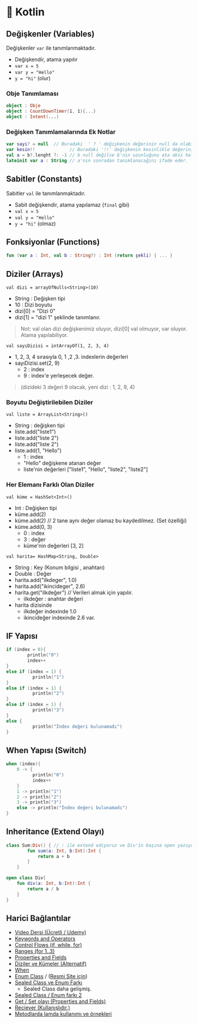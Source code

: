 # 🎃 Kotlin

## Değişkenler (Variables)

Değişkenler `var` ile tanımlanmaktadır.

- Değişkendir, atama yapılır
- `var x = 5`
- `var y = "Hello"`
- `y = "hi"` (olur)

### Obje Tanımlaması

```kt
object : Obje
object : CountDownTimer(1, 1){...}
object : Intent(...)
```

### Değişken Tanımlamalarında Ek Notlar

```kt
var sayi? = null  // Buradaki  ' ? ' değişkenin değerinin null da olabiliceğini ifade etmekte.
var kesin!!             // Buradaki '!!' değişkenin kesinlikle değerinin olacağını ifade etmekte.
val a = b?.lenght ?: -1 // b null değilse b'nin uzunluğunu ata aksi halde -1 ata (Elvis Operator)
lateinit var a : String // a'nın sonradan tanımlanacağını ifade eder.
```

## Sabitler (Constants)

Sabitler `val` ile tanımlanmaktadır.

- Sabit değişkendir, atama yapılamaz (`final` gibi)
- `val x = 5`
- `val y = "Hello"`
- `y = "hi"` (olmaz)

## Fonksiyonlar (Functions)

```kt
fun (var a : Int, val b : String?) : Int (return şekli) { ... }
```

## Diziler (Arrays)

`val dizi = arrayOfNulls<String>(10)`

- String : Değişken tipi
- 10 : Dizi boyutu
- dizi[0] = "Dizi 0"
- dizi[1] = "dizi 1" şeklinde tanımlanır.

> Not: val olan dizi değişkenimiz oluyor, dizi[0] val olmuyor, var oluyor. Atama yapılabiliyor.

`val sayıDizisi = intArrayOf(1, 2, 3, 4)`

- 1, 2, 3, 4 sırasıyla 0, 1 ,2 ,3. indexlerin değerleri
- sayıDizisi.set(2, 9)
  - 2 : index
  - 9 : index'e yerleşecek değer.

> (dizideki 3 değeri 9 olacak, yeni dizi : 1, 2, 9, 4)

### Boyutu Değiştirilebilen Diziler

`val liste = ArrayList<String>()`

- String : değişken tipi
- liste.add("liste1")
- liste.add("liste 2")
- liste.add("liste 2")
- liste.add(1, "Hello")
  - 1 : index
  - "Hello" değişkene atanan değer
  - liste'nin değerleri ["liste1", "Hello", "liste2", "liste2"]

### Her Elemanı Farklı Olan Diziler

`val küme = HashSet<Int>()`

- Int : Değişken tipi
- küme.add(2)
- küme.add(2) // 2 tane aynı değer olamaz bu kaydedilmez. (Set özelliği)
- küme.add(0, 3)
  - 0 : index
  - 3 : değer
  - küme'nin değerleri [3, 2]

`val harita= HashMap<String, Double>`

- String : Key (Konum bilgisi , anahtarı)
- Double : Değer
- harita.add("ilkdeger", 1.0)
- harita.add("ikincideger", 2.6)
- harita.get("ilkdeğer") // Verileri almak için yapılır.
  - ilkdeğer : anahtar değeri
- harita dizisinde
  - ilkdeğer indexinde 1.0
  - ikincideğer indexinde 2.6 var.

## IF Yapısı

```kt
if (index = 0){
        println("0")
        index++
}
else if (index = 1) {
          println("1")
}
else if (index = 1) {
          println("2")
}
else if (index = 1) {
          println("3")
}
else {
          println("İndex değeri bulunamadı")
}
```

## When Yapısı (Switch)

```kt
when (index){
    0 -> {
          println("0")
          index++
    }
    1 -> println("1")
    2 -> println("2")
    3 -> println("3")
    else -> println("İndex değeri bulunamadı")
}
```

## Inheritance (Extend Olayı)

```kt
class Sum:Div() { // : ile extend ediyoruz ve Div'in başına open yazıyoruz.
        fun sum(a: Int, b:Int):Int {
            return a + b
        }
    }

open class Div{
    fun div(a: Int, b:Int):Int {
        return a / b
    }
}
```

## Harici Bağlantılar

- [Video Dersi (Ücretli / Udemy)](https://www.udemy.com/android-o-mobil-uygulama-dersi-kotlin-java/)
- [Keywords and Operators](https://kotlinlang.org/docs/reference/keyword-reference.html)
- [Control Flows (if, while, for)](https://kotlinlang.org/docs/reference/control-flow.html)
- [Ranges (for 1..3)](https://kotlinlang.org/docs/reference/ranges.html)
- [Properties and Fields](https://kotlinlang.org/docs/reference/properties.html)
- [Diziler ve Kümeler (Alternatif)](https://www.mobilhanem.com/kotlin-dersleri-kotlin-diziler-array/)
- [When](http://www.baeldung.com/kotlin-when)
- [Enum Class](http://developine.com/enum-classes-in-kotlin-example/) / ([Resmi Site için](https://kotlinlang.org/api/latest/jvm/stdlib/kotlin/-enum/index.html))
- [Sealed Class ve Enum Farkı](https://proandroiddev.com/kotlin-sealed-classes-enums-with-swag-d3c4b799bcd4)
  - Sealed Class daha gelişmiş.
- [Sealed Class / Enum farkı 2](https://medium.com/@arturogdg/creating-enums-with-associated-data-in-kotlin-d9e2cdcf4a99)
- [Get / Set olayı (Properties and Fields)](https://kotlinlang.org/docs/reference/properties.html)
- [Reciever (Kullanışlıdır.)](https://stackoverflow.com/questions/45875491/what-is-a-receiver-in-kotlin)
- [Metodlarda lamda kullanımı ve örnekleri](https://medium.com/@dbottillo/kotlin-by-examples-methods-and-lambdas-25aef7544365)
